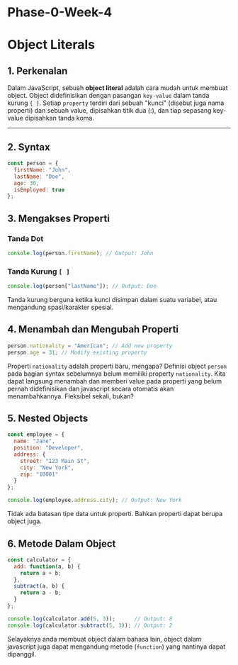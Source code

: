 # Phase-0-Week-4
# Object Literals

## 1. Perkenalan

Dalam JavaScript, sebuah **object literal** adalah cara mudah untuk membuat object. Object didefinisikan dengan pasangan `key-value` dalam tanda kurung `{ }`.
Setiap `property` terdiri dari sebuah "kunci" (disebut juga nama properti) dan sebuah value, dipisahkan titik dua (:), dan tiap sepasang key-value dipisahkan tanda koma.

---

## 2. Syntax

```javascript
const person = {
  firstName: "John",
  lastName: "Doe",
  age: 30,
  isEmployed: true
};
```

## 3. Mengakses Properti
### Tanda Dot
```javascript
console.log(person.firstName); // Output: John
```
### Tanda Kurung `[ ]`
```javascript
console.log(person["lastName"]); // Output: Doe
```
Tanda kurung berguna ketika kunci disimpan dalam suatu variabel, atau mengandung spasi/karakter spesial.


## 4. Menambah dan Mengubah Properti
```javascript
person.nationality = "American"; // Add new property
person.age = 31; // Modify existing property
```
Properti `nationality` adalah properti baru, mengapa? Definisi object `person` pada bagian syntax sebelumnya belum memiliki property `nationality`. Kita dapat langsung menambah dan memberi value pada properti yang belum pernah didefinisikan dan javascript secara otomatis akan menambahkannya. Fleksibel sekali, bukan?

## 5. Nested Objects
```javascript
const employee = {
  name: "Jane",
  position: "Developer",
  address: {
    street: "123 Main St",
    city: "New York",
    zip: "10001"
  }
};

console.log(employee.address.city); // Output: New York
```
Tidak ada batasan tipe data untuk properti. Bahkan properti dapat berupa object juga.

## 6. Metode Dalam Object
```javascript
const calculator = {
  add: function(a, b) {
    return a + b;
  },
  subtract(a, b) {
    return a - b;
  }
};

console.log(calculator.add(5, 3));      // Output: 8
console.log(calculator.subtract(5, 3)); // Output: 2
```
Selayaknya anda membuat object dalam bahasa lain, object dalam javascript juga dapat mengandung metode (`function`) yang nantinya dapat dipanggil.

